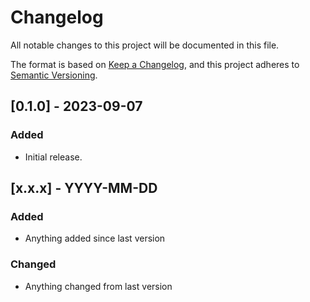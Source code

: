 # Changelog

All notable changes to this project will be documented in this file.

The format is based on [Keep a Changelog](https://keepachangelog.com/en/1.0.0/),
and this project adheres to [Semantic Versioning](https://semver.org/spec/v2.0.0.html).

[comment]: # (Template for updates)
## [0.1.0] - 2023-09-07
### Added
- Initial release.

## [x.x.x] - YYYY-MM-DD
### Added
- Anything added since last version
### Changed
- Anything changed from last version